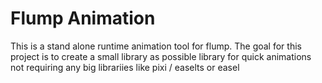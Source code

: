 # Flump Animation

This is a stand alone runtime animation tool for flump. The goal for this project is to create a small library as possible library for quick animations not requiring any big librariies like pixi / easelts or easel
